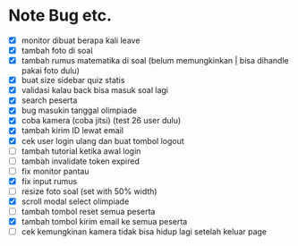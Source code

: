 # Note Bug etc.
- [x] monitor dibuat berapa kali leave
- [x] tambah foto di soal
- [x] tambah rumus matematika di soal (belum memungkinkan | bisa dihandle pakai foto dulu)
- [x] buat size sidebar quiz statis
- [x] validasi kalau back bisa masuk soal lagi
- [x] search peserta
- [x] bug masukin tanggal olimpiade
- [x] coba kamera (coba jitsi) (test 26 user dulu)
- [x] tambah kirim ID lewat email
- [x] cek user login ulang dan buat tombol logout
- [ ] tambah tutorial ketika awal login
- [ ] tambah invalidate token expired
- [ ] fix monitor pantau
- [x] fix input rumus
- [ ] resize foto soal (set with 50% width)
- [x] scroll modal select olimpiade
- [ ] tambah tombol reset semua peserta
- [x] tambah tombol kirim email ke semua peserta
- [ ] cek kemungkinan kamera tidak bisa hidup lagi setelah keluar page
